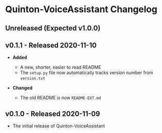 # Quinton-VoiceAssistant Changelog

## Unreleased (Expected v1.0.0)

## v0.1.1 - Released 2020-11-10

* **Added**
  * A new, shorter, easier to read README
  * The `setup.py` file now automatically tracks version number from `version.txt`

* **Changed**
  * The old README is now `README-EXT.md`

## v0.1.0 - Released 2020-11-09

* The initial release of Quinton-VoiceAssistant

